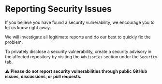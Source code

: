 # Reporting Security Issues

If you believe you have found a security vulnerability, we encourage you to let us know right away.

We will investigate all legitimate reports and do our best to quickly fix the problem.

To privately disclose a security vulnerability, create a security advisory in the affected repository by visiting the `Advisories` section under the `Security` tab.

:warning: **Please do not report security vulnerabilities through public GitHub issues, discussions, or pull requests.**
